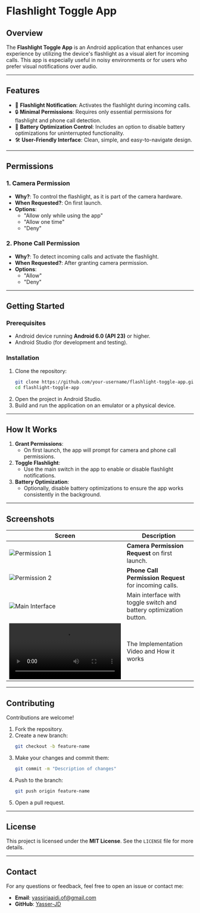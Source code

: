 
# **Flashlight Toggle App**

## **Overview**  
The **Flashlight Toggle App** is an Android application that enhances user experience by utilizing the device's flashlight as a visual alert for incoming calls. This app is especially useful in noisy environments or for users who prefer visual notifications over audio.

---

## **Features**  
- 📱 **Flashlight Notification**: Activates the flashlight during incoming calls.  
- 🔒 **Minimal Permissions**: Requires only essential permissions for flashlight and phone call detection.  
- 🌟 **Battery Optimization Control**: Includes an option to disable battery optimizations for uninterrupted functionality.  
- 🛠️ **User-Friendly Interface**: Clean, simple, and easy-to-navigate design.

---

## **Permissions**  

### 1. **Camera Permission**  
   - **Why?**: To control the flashlight, as it is part of the camera hardware.  
   - **When Requested?**: On first launch.  
   - **Options**:  
      - "Allow only while using the app"  
      - "Allow one time"  
      - "Deny"  

### 2. **Phone Call Permission**  
   - **Why?**: To detect incoming calls and activate the flashlight.  
   - **When Requested?**: After granting camera permission.  
   - **Options**:  
      - "Allow"  
      - "Deny"  

---

## **Getting Started**

### **Prerequisites**
- Android device running **Android 6.0 (API 23)** or higher.
- Android Studio (for development and testing).

### **Installation**
1. Clone the repository:  
   ```bash
   git clone https://github.com/your-username/flashlight-toggle-app.git
   cd flashlight-toggle-app
   ```
2. Open the project in Android Studio.
3. Build and run the application on an emulator or a physical device.

---

## **How It Works**  

1. **Grant Permissions**:  
   - On first launch, the app will prompt for camera and phone call permissions.  
2. **Toggle Flashlight**:  
   - Use the main switch in the app to enable or disable flashlight notifications.  
3. **Battery Optimization**:  
   - Optionally, disable battery optimizations to ensure the app works consistently in the background.  

---

## **Screenshots**  
| Screen                 | Description                                              |  
|------------------------|----------------------------------------------------------|  
| ![Permission 1](assets/camera_permission.jpg) | **Camera Permission Request** on first launch.    |  
| ![Permission 2](assets/phone_permission.jpg) | **Phone Call Permission Request** for incoming calls. |  
| ![Main Interface](assets/main_interface.jpg) | Main interface with toggle switch and battery optimization button. |  
| ![Implementation](assets/implementation.mp4) | The Implementation Video and How it works |  


---

## **Contributing**  
Contributions are welcome!  
1. Fork the repository.  
2. Create a new branch:  
   ```bash
   git checkout -b feature-name
   ```  
3. Make your changes and commit them:  
   ```bash
   git commit -m "Description of changes"
   ```  
4. Push to the branch:  
   ```bash
   git push origin feature-name
   ```  
5. Open a pull request.

---

## **License**  
This project is licensed under the **MIT License**. See the `LICENSE` file for more details.

---

## **Contact**  
For any questions or feedback, feel free to open an issue or contact me:  
- **Email**: [yassirjaaidi.of@gmail.com](mailto:yassirjaaidi.of@gmail.com)  
- **GitHub**: [Yasser-JD](https://github.com/Yasser-JD)


